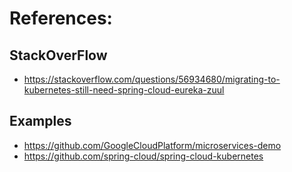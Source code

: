 # References:
## StackOverFlow
* https://stackoverflow.com/questions/56934680/migrating-to-kubernetes-still-need-spring-cloud-eureka-zuul

## Examples
* https://github.com/GoogleCloudPlatform/microservices-demo
* https://github.com/spring-cloud/spring-cloud-kubernetes
